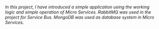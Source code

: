 *In this project, I have introduced a simple application using the working logic and simple operation of Micro Services.
RabbitMQ was used in the project for Service Bus.
MongoDB was used as database system in Micro Services.*
